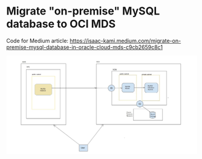 # Migrate "on-premise" MySQL database to OCI MDS



Code for Medium article: https://isaac-kami.medium.com/migrate-on-premise-mysql-database-in-oracle-cloud-mds-c9cb2659c8c1


![alt text](https://raw.githubusercontent.com/MuchTest/pix/main/b3/arch_channel1.jpg)
